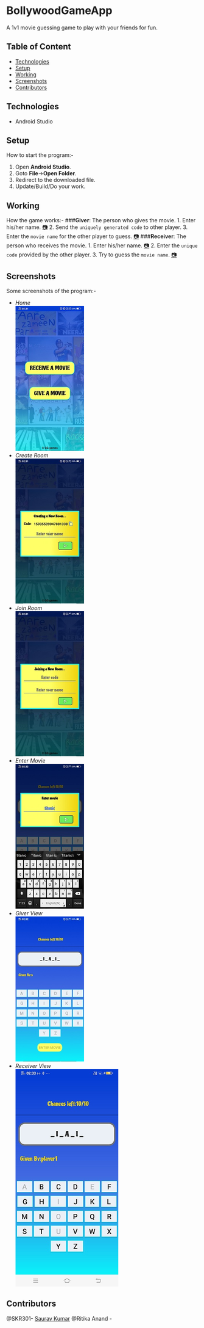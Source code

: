 # BollywoodGameApp
A 1v1 movie guessing game to play with your friends for fun.

  ## Table of Content
  - [Technologies](#technologies)
  - [Setup](#setup)
  - [Working](#working)
  - [Screenshots](#screenshots)
  - [Contributors](#contributors)
  
  ## Technologies
  - Android Studio
  
  ## Setup
  How to start the program:-
  1. Open **Android Studio**.
  2. Goto **File**->**Open Folder**.
  3. Redirect to the downloaded file.
  4. Update/Build/Do your work.
  
  ## Working
  How the game works:-
  ###**Giver**: The person who gives the movie.
    1. Enter his/her name. [:camera:](https://github.com/SKR301/BollywoodGameApp/blob/master/ScreenShots/Create%20a%20room.jpg)
    2. Send the `uniquely generated code` to other player.
    3. Enter the `movie name` for the other player to guess. [:camera:](https://github.com/SKR301/BollywoodGameApp/blob/master/ScreenShots/Enter%20a%20movie.jpg)
  ###**Receiver**: The person who receives the movie.
    1. Enter his/her name. [:camera:](https://github.com/SKR301/BollywoodGameApp/blob/master/ScreenShots/Join%20a%20room.jpg)
    2. Enter the `unique code` provided by the other player.
    3. Try to guess the `movie name`. [:camera:](https://github.com/SKR301/BollywoodGameApp/blob/master/ScreenShots/Receiver%20View.jpg)
  
  ## Screenshots
  Some screenshots of the program:-
  - *Home*<br />
  ![Home](https://github.com/SKR301/BollywoodGameApp/blob/master/ScreenShots/Home.jpg)
  - *Create Room*<br />
  ![Create Room](https://github.com/SKR301/BollywoodGameApp/blob/master/ScreenShots/Create%20a%20room.jpg)
  - *Join Room*<br />
  ![Join Room](https://github.com/SKR301/BollywoodGameApp/blob/master/ScreenShots/Join%20a%20room.jpg)
  - *Enter Movie*<br />
  ![Enter Movie](https://github.com/SKR301/BollywoodGameApp/blob/master/ScreenShots/Enter%20a%20movie.jpg)
  - *Giver View*<br />
  ![Giver View](https://github.com/SKR301/BollywoodGameApp/blob/master/ScreenShots/Giver%20view.jpg)
  - *Receiver View*<br />
  ![Receiver View](https://github.com/SKR301/BollywoodGameApp/blob/master/ScreenShots/Receiver%20View.jpg)
  
  ## Contributors
  @SKR301- [Saurav Kumar](https://github.com/SKR301)
  @Ritika Anand -[]()

